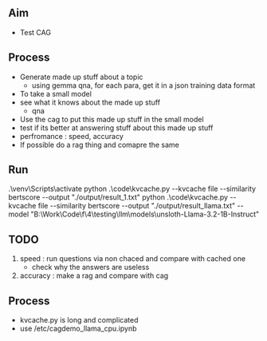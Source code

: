 ## Aim
- Test CAG

## Process
- Generate made up stuff about a topic
    - using gemma qna, for each para, get it in a json training data format
- To take a small model
- see what it knows about the made up stuff
    - qna
- Use the cag to put this made up stuff in the small model
- test if its better at answering stuff about this made up stuff
- perfromance : speed, accuracy
- If possible do a rag thing and comapre the same

## Run
 .\venv\Scripts\activate 
python .\code\kvcache.py --kvcache file --similarity bertscore --output "./output/result_1.txt"
python .\code\kvcache.py --kvcache file --similarity bertscore --output "./output/result_llama.txt" --model "B:\\Work\\Code\\f\\4\\testing\\llm\\models\\unsloth-Llama-3.2-1B-Instruct"

## TODO
1. speed : run questions via non chaced and compare with cached one
    - check why the answers are useless
2. accuracy : make a rag and compare with cag

## Process
- kvcache.py is long and complicated
- use /etc/cagdemo_llama_cpu.ipynb